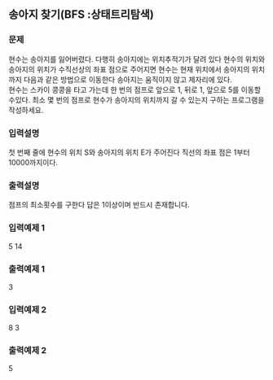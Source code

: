 ## 송아지 찾기(BFS :상태트리탐색)
### 문제
현수는 송아지를 잃어버렸다. 다행히 송아지에는 위치추적기가 달려 있다 현수의 위치와 송아지의 위치가 수직선상의 좌표 점으로 주어지면 현수는 현재 위치에서 송아지의 위치까지 다음과 같은 방법으로 이동한다 송아지는 움직이지 않고 제자리에 있다.<br>
현수는 스카이 콩콩을 타고 가는데 한 번의 점프로 앞으로 1, 뒤로 1, 앞으로 5를 이동할 수있다. 최소 몇 번의 점프로 현수가 송아지의 위치까지 갈 수 있는지 구하는 프로그램을 작성하세요.
### 입력설명
첫 번째 줄에 현수의 위치 S와 송아지의 위치 E가 주어진다 직선의 좌표 점은 1부터 10000까지이다.

### 출력설명
점프의 최소횟수를 구한다 답은 1이상이며 반드시 존재합니다.
### 입력예제 1
 5 14
### 출력예제 1
 3
### 입력예제 2
 8 3
### 출력예제 2
 5
